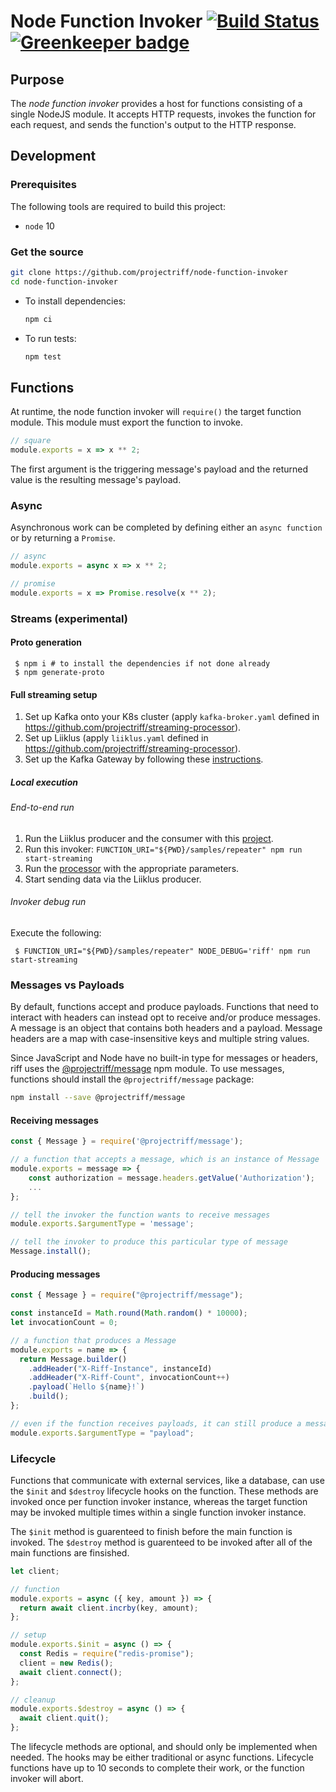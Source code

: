 # Node Function Invoker [![Build Status](https://travis-ci.com/projectriff/node-function-invoker.svg?branch=master)](https://travis-ci.com/projectriff/node-function-invoker) [![Greenkeeper badge](https://badges.greenkeeper.io/projectriff/node-function-invoker.svg)](https://greenkeeper.io/)

## Purpose

The _node function invoker_ provides a host for functions consisting of a single NodeJS module.
It accepts HTTP requests, invokes the function for each request, and sends the function's output to the HTTP response.

## Development

### Prerequisites

The following tools are required to build this project:

- `node` 10

### Get the source

```sh
git clone https://github.com/projectriff/node-function-invoker
cd node-function-invoker
```

- To install dependencies:

  ```sh
  npm ci
  ```

- To run tests:
  ```sh
  npm test
  ```

## Functions

At runtime, the node function invoker will `require()` the target function module.
This module must export the function to invoke.

```js
// square
module.exports = x => x ** 2;
```

The first argument is the triggering message's payload and the returned value is the resulting message's payload.

### Async

Asynchronous work can be completed by defining either an `async function` or by returning a `Promise`.

```js
// async
module.exports = async x => x ** 2;

// promise
module.exports = x => Promise.resolve(x ** 2);
```

### Streams (experimental)

#### Proto generation

```shell
 $ npm i # to install the dependencies if not done already
 $ npm generate-proto
```

#### Full streaming setup

1. Set up Kafka onto your K8s cluster (apply `kafka-broker.yaml` defined in https://github.com/projectriff/streaming-processor).
1. Set up Liiklus (apply `liiklus.yaml` defined in https://github.com/projectriff/streaming-processor).
1. Set up the Kafka Gateway by following these [instructions](https://github.com/projectriff/kafka-gateway).

##### Local execution

###### End-to-end run

1. Run the Liiklus producer and the consumer with this [project](https://github.com/projectriff-samples/liiklus-client).
1. Run this invoker: `FUNCTION_URI="${PWD}/samples/repeater" npm run start-streaming`
1. Run the [processor](https://github.com/projectriff/streaming-processor) with the appropriate parameters.
1. Start sending data via the Liiklus producer.

###### Invoker debug run

Execute the following:

```shell
 $ FUNCTION_URI="${PWD}/samples/repeater" NODE_DEBUG='riff' npm run start-streaming
```

### Messages vs Payloads

By default, functions accept and produce payloads. Functions that need to interact with headers can instead opt to receive and/or produce messages. A message is an object that contains both headers and a payload. Message headers are a map with case-insensitive keys and multiple string values.

Since JavaScript and Node have no built-in type for messages or headers, riff uses the [@projectriff/message](https://github.com/projectriff/node-message/) npm module. To use messages, functions should install the `@projectriff/message` package:

```bash
npm install --save @projectriff/message
```

#### Receiving messages

```js
const { Message } = require('@projectriff/message');

// a function that accepts a message, which is an instance of Message
module.exports = message => {
    const authorization = message.headers.getValue('Authorization');
    ...
};

// tell the invoker the function wants to receive messages
module.exports.$argumentType = 'message';

// tell the invoker to produce this particular type of message
Message.install();
```

#### Producing messages

```js
const { Message } = require("@projectriff/message");

const instanceId = Math.round(Math.random() * 10000);
let invocationCount = 0;

// a function that produces a Message
module.exports = name => {
  return Message.builder()
    .addHeader("X-Riff-Instance", instanceId)
    .addHeader("X-Riff-Count", invocationCount++)
    .payload(`Hello ${name}!`)
    .build();
};

// even if the function receives payloads, it can still produce a message
module.exports.$argumentType = "payload";
```

### Lifecycle

Functions that communicate with external services, like a database, can use the `$init` and `$destroy` lifecycle hooks on the function.
These methods are invoked once per function invoker instance, whereas the target function may be invoked multiple times within a single function invoker instance.

The `$init` method is guarenteed to finish before the main function is invoked.
The `$destroy` method is guarenteed to be invoked after all of the main functions are finsished.

```js
let client;

// function
module.exports = async ({ key, amount }) => {
  return await client.incrby(key, amount);
};

// setup
module.exports.$init = async () => {
  const Redis = require("redis-promise");
  client = new Redis();
  await client.connect();
};

// cleanup
module.exports.$destroy = async () => {
  await client.quit();
};
```

The lifecycle methods are optional, and should only be implemented when needed.
The hooks may be either traditional or async functions.
Lifecycle functions have up to 10 seconds to complete their work, or the function invoker will abort.
